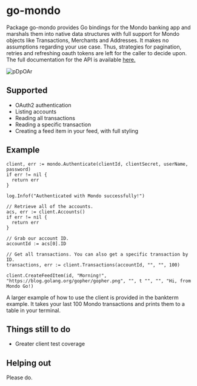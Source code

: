 # go-mondo

Package go-mondo provides Go bindings for the Mondo banking app and marshals them into native data structures with full support for Mondo objects like Transactions, Merchants and Addresses. It makes no assumptions regarding your use case. Thus, strategies for pagination, retries and refreshing oauth tokens are left for the caller to decide upon. The full documentation for the API is available [here.](https://getmondo.co.uk/docs)

![pDpOAr](http://cdn.makeagif.com/media/11-29-2015/pDpOAr.gif)

## Supported

* OAuth2 authentication
* Listing accounts
* Reading all transactions
* Reading a specific transaction
* Creating a feed item in your feed, with full styling

## Example

```
client, err := mondo.Authenticate(clientId, clientSecret, userName, password)
if err != nil {
  return err
}

log.Infof("Authenticated with Mondo successfully!")

// Retrieve all of the accounts.
acs, err := client.Accounts()
if err != nil {
  return err
}

// Grab our account ID.
accountId := acs[0].ID

// Get all transactions. You can also get a specific transaction by ID.
transactions, err := client.Transactions(accountId, "", "", 100)

client.CreateFeedItem(id, "Morning!", "https://blog.golang.org/gopher/gopher.png", "", t "", "", "Hi, from Mondo Go!)
```

A larger example of how to use the client is provided in the bankterm example. It takes your last 100 Mondo transactions and prints them to a table in your terminal.

## Things still to do

* Greater client test coverage


## Helping out
Please do.
